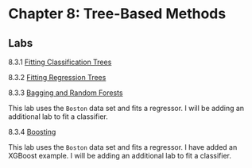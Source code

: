 # Chapter 8: Tree-Based Methods 


## Labs 

8.3.1 [Fitting Classification Trees](chapter-08-lab-8-3-1.ipynb)

8.3.2 [Fitting Regression Trees](chapter-08-lab-8-3-2.ipynb)

8.3.3 [Bagging and Random Forests](chapter-08-lab-8-3-3.ipynb)

This lab uses the `Boston` data set and fits a regressor. I will be adding an additional lab to fit a classifier. 

8.3.4 [Boosting ](chapter-08-lab-8-3-4.ipynb)

This lab uses the `Boston` data set and fits a regressor. I have added an XGBoost example. I will be adding an additional lab to fit a classifier. 

